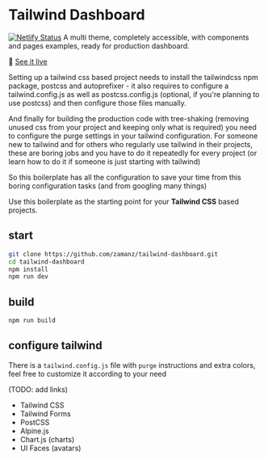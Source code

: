 # Tailwind Dashboard

[![Netlify Status](https://api.netlify.com/api/v1/badges/598cb145-3332-4c52-a9b9-b9568f45bb55/deploy-status)](https://app.netlify.com/sites/tailwind-dashbard/deploys)
A multi theme, completely accessible, with components and pages examples, ready for production dashboard.

🧪 [See it live](https://zamanz.github.io/tailwind-dashboard/index.html)

Setting up a tailwind css based project needs to install the tailwindcss npm package, postcss and autoprefixer - it also requires to configure a tailwind.config.js as well as postcss.config.js (optional, if you're planning to use postcss) and then configure those files manually.

And finally for building the production code with tree-shaking (removing unused css from your project and keeping only what is required) you need to configure the purge settings in your tailwind configuration. For someone new to tailwind and for others who regularly use tailwind in their projects, these are boring jobs and you have to do it repeatedly for every project (or learn how to do it if someone is just starting with tailwind)

So this boilerplate has all the configuration to save your time from this boring configuration tasks (and from googling many things)

Use this boilerplate as the starting point for your **Tailwind CSS** based projects.

## start

```sh
git clone https://github.com/zamanz/tailwind-dashboard.git
cd tailwind-dashboard
npm install
npm run dev
```

## build

```sh
npm run build
```

## configure tailwind

There is a `tailwind.config.js` file with `purge` instructions and extra colors, feel free to customize it according to your need

(TODO: add links)

- Tailwind CSS
- Tailwind Forms
- PostCSS
- Alpine.js
- Chart.js (charts)
- UI Faces (avatars)
